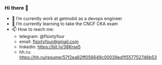 ### Hi there 👋
- 🔭 I’m currently work at getmobit as a devops engineer
- 🌱 I’m currently learning to take the CNCF CKA exam
- 📫 How to reach me: 
  - telegram: @flsixtyfour
  - email: flsixtyfour@gmail.com
  - linkedin: https://bit.ly/38Krse5
  - hh.ru: https://hh.ru/resume/57f2ea62ff056649c00039ed1f557752746b53
